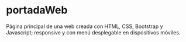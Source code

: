 # portadaWeb
Página principal de una web creada con HTML, CSS, Bootstrap y Javascript; responsive y con menú desplegable en dispositivos móviles.
